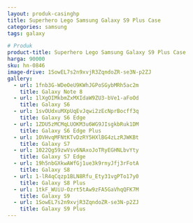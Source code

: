 ```yaml
---
layout: produk-casinghp
title: Superhero Lego Samsung Galaxy S9 Plus Case
categories: samsung
tags: galaxy

# Produk
product-title: Superhero Lego Samsung Galaxy S9 Plus Case
harga: 90000
sku: hn-0846
image-drive: 1SowEL7s2n9xvjR3ZqndoZR-se3N-p2ZJ
gallery:
  - url: 1fnb3G-WDeOeU9KWhJGPoSGybMRh5ac2m
    title: Galaxy Note 8
  - url: 1lXgOIMkbmZxMXIdaW9ZU3-bVe1-aFoOd
    title: Galaxy S6
  - url: 1svOUdxuMXpUqEvJqwi2zEcNprBocff3q
    title: Galaxy S6 Edge
  - url: 1ZDU5zMCMqLUOKM3u6WG9JIsgkbRuk1DM
    title: Galaxy S6 Edge Plus
  - url: 1OVHvqMFNtKTvDzRY5HXlBG4zLzRJWKBt
    title: Galaxy S7
  - url: 1022Qg59zwVsv6NAxoJoTRyEGHNLbvYty
    title: Galaxy S7 Edge
  - url: 19h5nbGXkwAWfGj1ue3k9rnyJfj3rFotA
    title: Galaxy S8
  - url: 1-lR4qCqzp1BLN8Rfu_Ety31vgPTo17y0
    title: Galaxy S8 Plus
  - url: 1tkF_WUiU-Ozrt5tAw9zFA5GaVhqQFK7M
    title: Galaxy S9
  - url: 1SowEL7s2n9xvjR3ZqndoZR-se3N-p2ZJ
    title: Galaxy S9 Plus
---
```

